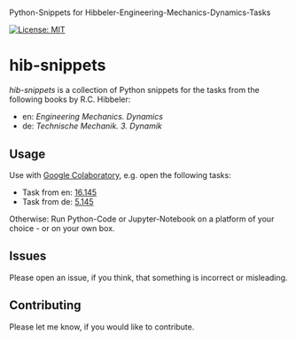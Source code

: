 #
Python-Snippets for Hibbeler-Engineering-Mechanics-Dynamics-Tasks

[![License: MIT](https://img.shields.io/badge/License-MIT-yellow.svg)](https://opensource.org/licenses/MIT)

# hib-snippets

 *hib-snippets* is a collection of Python snippets for the tasks from the following books by R.C. Hibbeler:

 * en: *Engineering Mechanics. Dynamics*
 * de: *Technische Mechanik. 3. Dynamik*

## Usage

Use with [Google Colaboratory](https://colab.research.google.com), e.g. open the following tasks: 

* Task from en: [16.145](https://colab.research.google.com/github/kassbohm/hib-snippets/blob/master/en/ipynb/16.145.ipynb)
* Task from de: [5.145](https://colab.research.google.com/github/kassbohm/hib-snippets/blob/master/de/ipynb/5.145.ipynb)

Otherwise: Run Python-Code or Jupyter-Notebook on a platform of your choice - or on your own box.


## Issues
Please open an issue, if you think, that something is incorrect or misleading.

## Contributing
Please let me know, if you would like to contribute.
